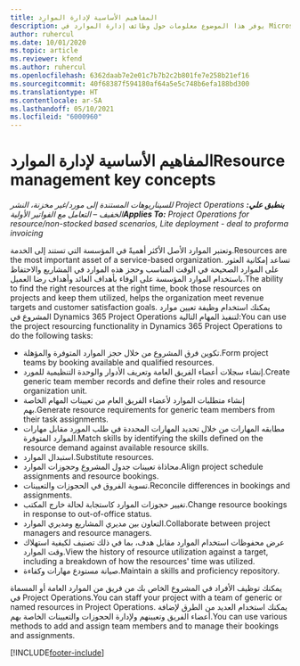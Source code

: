 ```yaml
---
title: المفاهيم الأساسية لإدارة الموارد
description: يوفر هذا الموضوع معلومات حول وظائف إدارة الموارد في Microsoft Dynamics Project Operations.
author: ruhercul
ms.date: 10/01/2020
ms.topic: article
ms.reviewer: kfend
ms.author: ruhercul
ms.openlocfilehash: 6362daab7e2e01c7b7b2c2b801fe7e258b21ef16
ms.sourcegitcommit: 40f68387f594180af64a5e5c748b6efa188bd300
ms.translationtype: HT
ms.contentlocale: ar-SA
ms.lasthandoff: 05/10/2021
ms.locfileid: "6000960"
---
```

# <a name="resource-management-key-concepts"></a><span data-ttu-id="2e8ba-103">المفاهيم الأساسية لإدارة الموارد</span><span class="sxs-lookup"><span data-stu-id="2e8ba-103">Resource management key concepts</span></span>

<span data-ttu-id="2e8ba-104">_**ينطبق علي:** ‏‫Project Operations للسيناريوهات المستندة إلى مورد/غير مخزنة‬، ‏‫النشر الخفيف – التعامل مع الفواتير الأولية‬_</span><span class="sxs-lookup"><span data-stu-id="2e8ba-104">_**Applies To:** Project Operations for resource/non-stocked based scenarios, Lite deployment - deal to proforma invoicing_</span></span>

<span data-ttu-id="2e8ba-105">وتعتبر الموارد الأصل الأكثر أهميةً في المؤسسة التي تستند إلى الخدمة.</span><span class="sxs-lookup"><span data-stu-id="2e8ba-105">Resources are the most important asset of a service-based organization.</span></span> <span data-ttu-id="2e8ba-106">تساعد إمكانية العثور على الموارد الصحيحة في الوقت المناسب وحجز هذه الموارد في المشاريع والاحتفاظ باستخدام الموارد المؤسسة على الوفاء بأهداف العائد وأهداف رضا العميل.</span><span class="sxs-lookup"><span data-stu-id="2e8ba-106">The ability to find the right resources at the right time, book those resources on projects and keep them utilized, helps the organization meet revenue targets and customer satisfaction goals.</span></span> <span data-ttu-id="2e8ba-107">يمكنك استخدام وظيفة تعيين موارد المشروع في Dynamics 365 Project Operations لتنفيذ المهام التالية:</span><span class="sxs-lookup"><span data-stu-id="2e8ba-107">You can use the project resourcing functionality in Dynamics 365 Project Operations to do the following tasks:</span></span>

- <span data-ttu-id="2e8ba-108">تكوين فرق المشروع من خلال حجز الموارد المتوفرة والمؤهلة.</span><span class="sxs-lookup"><span data-stu-id="2e8ba-108">Form project teams by booking available and qualified resources.</span></span>
- <span data-ttu-id="2e8ba-109">إنشاء سجلات أعضاء الفريق العامة وتعريف الأدوار والوحدة التنظيمية للمورد.</span><span class="sxs-lookup"><span data-stu-id="2e8ba-109">Create generic team member records and define their roles and resource organization unit.</span></span>
- <span data-ttu-id="2e8ba-110">إنشاء متطلبات الموارد لأعضاء الفريق العام من تعيينات المهام الخاصة بهم.</span><span class="sxs-lookup"><span data-stu-id="2e8ba-110">Generate resource requirements for generic team members from their task assignments.</span></span>
- <span data-ttu-id="2e8ba-111">مطابقه المهارات من خلال تحديد المهارات المحددة في طلب المورد مقابل مهارات الموارد المتوفرة.</span><span class="sxs-lookup"><span data-stu-id="2e8ba-111">Match skills by identifying the skills defined on the resource demand against available resource skills.</span></span>
- <span data-ttu-id="2e8ba-112">استبدال الموارد.</span><span class="sxs-lookup"><span data-stu-id="2e8ba-112">Substitute resources.</span></span>
- <span data-ttu-id="2e8ba-113">محاذاة تعيينات جدول المشروع وحجوزات الموارد.</span><span class="sxs-lookup"><span data-stu-id="2e8ba-113">Align project schedule assignments and resource bookings.</span></span>
- <span data-ttu-id="2e8ba-114">تسوية الفروق في الحجوزات والتعيينات.</span><span class="sxs-lookup"><span data-stu-id="2e8ba-114">Reconcile differences in bookings and assignments.</span></span>
- <span data-ttu-id="2e8ba-115">تغيير حجوزات الموارد كاستجابة لحالة خارج المكتب.</span><span class="sxs-lookup"><span data-stu-id="2e8ba-115">Change resource bookings in response to out-of-office status.</span></span>
- <span data-ttu-id="2e8ba-116">التعاون بين مديري المشاريع ومديري الموارد.</span><span class="sxs-lookup"><span data-stu-id="2e8ba-116">Collaborate between project managers and resource managers.</span></span>
- <span data-ttu-id="2e8ba-117">عرض محفوظات استخدام الموارد مقابل هدف، بما في ذلك تصنيف لكيفية استهلاك وقت الموارد.</span><span class="sxs-lookup"><span data-stu-id="2e8ba-117">View the history of resource utilization against a target, including a breakdown of how the resources' time was utilized.</span></span>
- <span data-ttu-id="2e8ba-118">صيانة مستودع مهارات وكفاءة.</span><span class="sxs-lookup"><span data-stu-id="2e8ba-118">Maintain a skills and proficiency repository.</span></span>


<span data-ttu-id="2e8ba-119">يمكنك توظيف الأفراد في المشروع الخاص بك من فريق من الموارد العامة أو المسماة في Project Operations.</span><span class="sxs-lookup"><span data-stu-id="2e8ba-119">You can staff your project with a team of generic or named resources in Project Operations.</span></span> <span data-ttu-id="2e8ba-120">يمكنك استخدام العديد من الطرق لإضافة أعضاء الفريق وتعيينهم ولإدارة الحجوزات والتعيينات الخاصة بهم.</span><span class="sxs-lookup"><span data-stu-id="2e8ba-120">You can use various methods to add and assign team members and to manage their bookings and assignments.</span></span> 


[!INCLUDE[footer-include](../includes/footer-banner.md)]